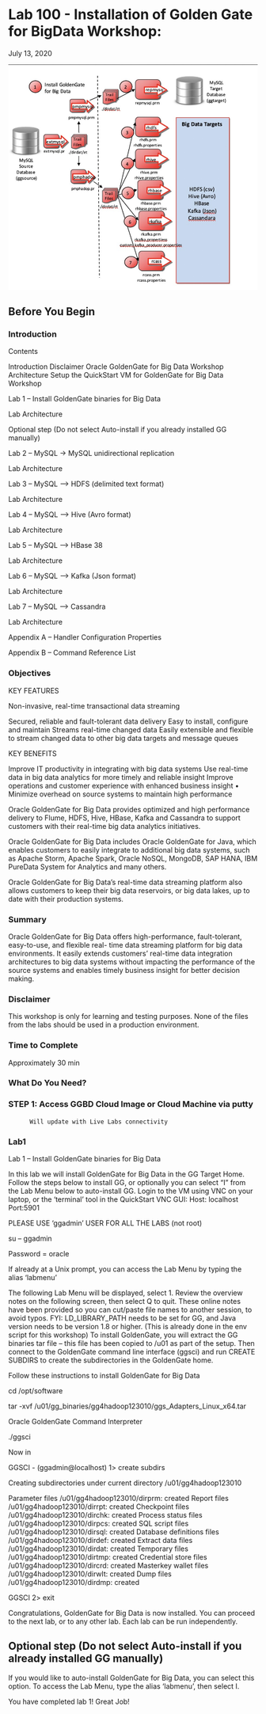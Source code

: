 # Lab 100 -  Installation of Golden Gate for BigData Workshop: 
July 13, 2020

![](images/100/image110_1.png)

## Before You Begin

### Introduction
Contents

Introduction
 Disclaimer
  Oracle GoldenGate for Big Data Workshop Architecture 
  Setup the QuickStart VM for GoldenGate for Big Data Workshop

 Lab 1 – Install GoldenGate binaries for Big Data 

Lab Architecture 

 Optional step (Do not select Auto-install if you already installed GG manually) 
 
Lab 2 – MySQL ->  MySQL unidirectional replication

Lab Architecture 
  
Lab 3 – MySQL --> HDFS (delimited text format) 

Lab Architecture 

Lab 4 – MySQL --> Hive (Avro format) 

Lab Architecture 

Lab 5 – MySQL --> HBase 38 

Lab Architecture 

Lab 6 – MySQL --> Kafka (Json format) 

Lab Architecture 

Lab 7 – MySQL --> Cassandra 

Lab Architecture 


Appendix A – Handler Configuration Properties 

Appendix B – Command Reference List

### Objectives

KEY FEATURES

Non-invasive, real-time transactional data streaming

Secured, reliable and fault-tolerant data delivery 
Easy to install, configure and maintain 
Streams real-time changed data 
Easily extensible and flexible to stream changed data to other big data targets and message queues

KEY BENEFITS

Improve IT productivity in integrating with big data systems 
Use real-time data in big data analytics for more timely and reliable insight 
Improve operations and customer experience with enhanced business insight • Minimize overhead on source systems to maintain high performance

Oracle GoldenGate for Big Data provides optimized and high performance delivery to Flume, HDFS, Hive, HBase, Kafka and Cassandra to support customers with their real-time big data analytics initiatives.

Oracle GoldenGate for Big Data includes Oracle GoldenGate for Java, which enables customers to easily integrate to additional big data systems, such as Apache Storm, Apache Spark, Oracle NoSQL, MongoDB, SAP HANA, IBM PureData System for Analytics and many others.

Oracle GoldenGate for Big Data’s real-time data streaming platform also allows customers to keep their big data reservoirs, or big data lakes, up to date with their production systems.

### Summary

Oracle GoldenGate for Big Data offers high-performance, fault-tolerant, easy-to-use, and flexible real- time data streaming platform for big data environments. It easily extends customers’ real-time data
integration architectures to big data systems without impacting the performance of the source systems and enables timely business insight for better decision making.

### Disclaimer

This workshop is only for learning and testing purposes. None of the files from the labs should be used in a production environment. 

### Time to Complete
Approximately 30 min

### What Do You Need?


### STEP 1: Access GGBD Cloud Image or Cloud Machine via putty

          Will update with Live Labs connectivity



### Lab1

Lab 1 – Install GoldenGate binaries for Big Data

In this lab we will install GoldenGate for Big Data in the GG Target Home. Follow the steps below to install GG, or optionally you can select “I” from the Lab Menu below to auto-install GG.
Login to the VM using VNC on your laptop, or the ‘terminal’ tool in the QuickStart VNC GUI: Host: localhost
Port:5901

PLEASE USE ‘ggadmin’ USER FOR ALL THE LABS (not root)

su – ggadmin

Password = oracle 


If already at a Unix prompt, you can access the Lab Menu by typing the alias ‘labmenu’

The following Lab Menu will be displayed, select 1. Review the overview notes on the following screen, then select Q to quit. These online notes have been provided so you can cut/paste file names to another session, to avoid typos.
FYI: LD_LIBRARY_PATH needs to be set for GG, and Java version needs to be version 1.8 or higher. (This is already done in the env script for this workshop)
To install GoldenGate, you will extract the GG binaries tar file – this file has been copied to /u01 as part of the setup. Then connect to the GoldenGate command line interface (ggsci) and run CREATE SUBDIRS to create the subdirectories in the GoldenGate home.

Follow these instructions to install GoldenGate for Big Data

cd /opt/software

 tar -xvf /u01/gg_binaries/gg4hadoop123010/ggs_Adapters_Linux_x64.tar 


Oracle GoldenGate Command Interpreter

 ./ggsci

Now in

GGSCI  - (ggadmin@localhost) 
1> create subdirs

Creating subdirectories under current directory /u01/gg4hadoop123010

Parameter files	/u01/gg4hadoop123010/dirprm: created
Report files	/u01/gg4hadoop123010/dirrpt: created
Checkpoint files	/u01/gg4hadoop123010/dirchk: created Process status files	/u01/gg4hadoop123010/dirpcs: created SQL script files	/u01/gg4hadoop123010/dirsql: created Database definitions files /u01/gg4hadoop123010/dirdef: created Extract data files	/u01/gg4hadoop123010/dirdat: created Temporary files	/u01/gg4hadoop123010/dirtmp: created Credential store files /u01/gg4hadoop123010/dircrd: created Masterkey wallet files     /u01/gg4hadoop123010/dirwlt: created Dump files	/u01/gg4hadoop123010/dirdmp: created

GGSCI 2> exit 



Congratulations, GoldenGate for Big Data is now installed. You can proceed to the next lab, or to any other lab. Each lab can be run independently.
 
## Optional step (Do not select Auto-install if you already installed GG manually)

If you would like to auto-install GoldenGate for Big Data, you can select this option. To access the Lab Menu, type the alias ‘labmenu’, then select I.


You have completed lab 1! Great Job!